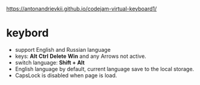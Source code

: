 https://antonandrievkii.github.io/codejam-virtual-keyboard1/

# keybord

* support English and Russian language
* keys: **Alt** **Ctrl** **Delete** **Win** and any Arrows not active.
* switch language: **Shift + Alt**
* English language by default, current language save to the local storage.
* CapsLock is disabled when page is load.
